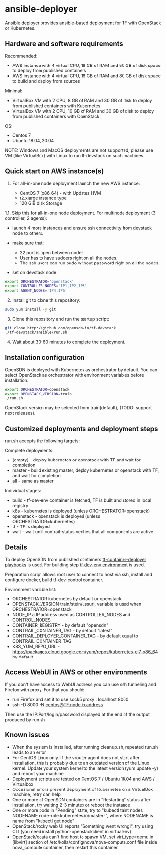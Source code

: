 # ansible-deployer

Ansible deployer provides ansible-based deployment for TF with OpenStack or Kubernetes.

## Hardware and software requirements

Recommended:

- AWS instance with 4 virtual CPU, 16 GB of RAM and 50 GB of disk space to deploy from published containers
- AWS instance with 4 virtual CPU, 16 GB of RAM and 80 GB of disk space to build and deploy from sources

Minimal:

- VirtualBox VM with 2 CPU, 8 GB of RAM and 30 GB of disk to deploy from published containers with Kubernetes.
- VirtualBox VM with 2 CPU, 10 GB of RAM and 30 GB of disk to deploy from published containers with OpenStack.

OS:

- Centos 7
- Ubuntu 18.04, 20.04

NOTE: Windows and MacOS deployments are not supported, please use VM (like VirtualBox) with Linux to run tf-devstack on such machines.

## Quick start on AWS instance(s)

1. For all-in-one node deployment launch the new AWS instance:

    - CentOS 7 (x86_64) - with Updates HVM
    - t2.xlarge instance type
    - 120 GiB disk Storage

1.1. Skip this for all-in-one node deployment. For multinode deployment (3 controller, 2 agents):

- launch 4 more instances and ensure ssh connectivity from devstack node to others.
- make sure that:
  - 22 port is open between nodes.
  - User has to have sudoers right on all the nodes.
  - The ssh users can run sudo without password right on all the nodes.

- set on devstack node:

``` bash
export ORCHESTRATOR='openstack'
export CONTROLLER_NODES='IP1,IP2,IP3'
export AGENT_NODES='IP4,IP5'
```

2. Install git to clone this repository:

``` bash
sudo yum install -y git
```

3. Clone this repository and run the startup script:

``` bash
git clone http://github.com/opensdn-io/tf-devstack
./tf-devstack/ansible/run.sh
```

4. Wait about 30-60 minutes to complete the deployment.

## Installation configuration

OpenSDN is deployed with Kubernetes as orchestrator by default.
You can select OpenStack as orchestrator with environment variables before installation.

``` bash
export ORCHESTRATOR=openstack
export OPENSTACK_VERSION=train
./run.sh
```

OpenStack version may be selected from train(default), (TODO: support next releases).

## Customized deployments and deployment steps

run.sh accepts the following targets:

Complete deployments:

- (empty) - deploy kubernetes or openstack with TF and wait for completion
- master - build existing master, deploy kubernetes or openstack with TF, and wait for completion
- all - same as master

Individual stages:

- build - tf-dev-env container is fetched, TF is built and stored in local registry
- k8s - kubernetes is deployed (unless ORCHESTRATOR=openstack)
- openstack - openstack is deployed (unless ORCHESTRATOR=kubernetes)
- tf - TF is deployed
- wait - wait until contrail-status verifies that all components are active

## Details

To deploy OpenSDN from published containers
[tf-container-deployer playbooks](https://github.com/opensdn-io/tf-ansible-deployer) is used. For building step
[tf-dev-env environment](https://github.com/opensdn-io/tf-dev-env) is used.

Preparation script allows root user to connect to host via ssh, install and configure docker,
build tf-dev-control container.

Environment variable list:

- ORCHESTRATOR kubernetes by default or openstack
- OPENSTACK_VERSION train/stein/ussuri, variable is used when ORCHESTRATOR=openstack
- NODE_IP a IP address used as CONTROLLER_NODES and CONTROL_NODES
- CONTAINER_REGISTRY - by default "opensdn"
- CONTRAIL_CONTAINER_TAG - by default "latest"
- CONTRAIL_DEPLOYER_CONTAINER_TAG - by default equal to CONTRAIL_CONTAINER_TAG
- K8S_YUM_REPO_URL - https://packages.cloud.google.com/yum/repos/kubernetes-el7-x86_64 by default

## Access WebUI in AWS or other environments

If you don't have access to WebUI address you can use ssh tunneling and Firefox with proxy.
For that you should:

- run Firefox and set it to use sock5 proxy : localhost 8000
- ssh -D 8000 -N centos@TF.node.ip.address

Then use the IP:Port/login/password displayed at the end of the output produced by run.sh

## Known issues

- When the system is installed, after running cleanup.sh, repeated run.sh leads to an error
- For CentOS Linux only. If the vrouter agent does not start after installation, this is probably due to an outdated version of the Linux kernel. Update your system kernel to the latest version (yum update -y) and reboot your machine
- Deployment scripts are tested on CentOS 7 / Ubuntu 18.04 and AWS / Virtualbox
- Occasional errors prevent deployment of Kubernetes on a VirtualBox machine, retry can help
- One or more of OpenSDN containers are in "Restarting" status after installation,
try waiting 2-3 minutes or reboot the instance
- One or more pods in "Pending" state, try to "kubectl taint nodes NODENAME node-role.kubernetes.io/master-",
where NODENAME is name from "kubectl get node"
- OpenStack/rocky web UI reports "Something went wrong!",
try using CLI (you need install python-openstackclient in virtualenv)
- OpenStack/ocata can't find host to spawn VM,
set virt_type=qemu in [libvirt] section of /etc/kolla/config/nova/nova-compute.conf file inside nova_compute container,
then restart this container
